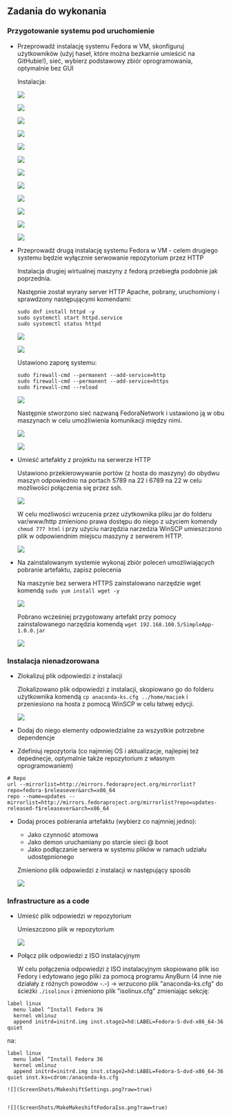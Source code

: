 ## Zadania do wykonania
### Przygotowanie systemu pod uruchomienie
* Przeprowadź instalację systemu Fedora w VM, skonfiguruj użytkowników (użyj haseł, które można bezkarnie umieścić na GitHubie!), sieć, wybierz podstawowy zbiór oprogramowania, optymalnie bez GUI
	
	Instalacja:
	
	![](ScreenShots/LangSetting.png?raw=true)
	
	![](ScreenShots/Setting01.png?raw=true)
	
	![](ScreenShots/DiscSetting01.png?raw=true)
	
	![](ScreenShots/DiscSetting02.png?raw=true)
	
	![](ScreenShots/DiscSetting03.png?raw=true)
	
	![](ScreenShots/DiscSetting04.png?raw=true)
	
	![](ScreenShots/NetworkSetting.png?raw=true)
	
	![](ScreenShots/MinimalInstall.png?raw=true)
	
	![](ScreenShots/RootPass.png?raw=true)
	
	![](ScreenShots/UserVir1.png?raw=true)
	
	![](ScreenShots/KeyboardSettings.png?raw=true)
	
	![](ScreenShots/InstallComplete.png?raw=true)


* Przeprowadź drugą instalację systemu Fedora w VM - celem drugiego systemu będzie wyłącznie serwowanie repozytorium przez HTTP

	Instalacja drugiej wirtualnej maszyny z fedorą przebiegła podobnie jak poprzednia.
	
	Następnie został wyrany server HTTP Apache, pobrany, uruchomiony i sprawdzony następującymi komendami:
	```
	sudo dnf install httpd -y
	sudo systemctl start httpd.service
	sudo systemctl status httpd 
	
	```
	![](ScreenShots/InstallHTTPD.png?raw=true)
	
	![](ScreenShots/HTTPDStartAndCheck.png?raw=true)
	
	Ustawiono zaporę systemu:
	
	```
	sudo firewall-cmd --permanent --add-service=http
	sudo firewall-cmd --permanent --add-service=https
	sudo firewall-cmd --reload
	```
	
	![](ScreenShots/Firewallpng.png?raw=true)
	
	
	
	Następnie stworzono sieć nazwaną FedoraNetwork i ustawiono ją w obu maszynach w celu umożliwienia komunikacji między nimi.
	
	
	![](ScreenShots/CreateNetwork.png?raw=true)
	
	![](ScreenShots/InternalNetworkSetting.png?raw=true)
	
	
	

	
	
	

	

* Umieść artefakty z projektu na serwerze HTTP

	Ustawiono przekierowywanie portów (z hosta do maszyny) do obydwu maszyn odpowiednio na portach 5789 na 22 i 6789 na 22 w celu możliwości połączenia się przez ssh.
	
	
	![](ScreenShots/sshForwarding.png?raw=true)
	
	
	
	W celu możliwości wrzucenia przez użytkownika pliku jar do folderu var/www/http zmieniono prawa dostępu do niego z użyciem komendy ```chmod 777 html``` i przy użyciu narzędzia narzedzia WinSCP umieszczono plik w odpowiendnim miejscu maszyny z serwerem HTTP.

	![](ScreenShots/jarFilePlacedInHTMLFolder.png?raw=true)
	
	

	
	
	
* Na zainstalowanym systemie wykonaj zbiór poleceń umożliwiających pobranie artefaktu, zapisz polecenia

	Na maszynie bez serwera HTTPS zainstalowano narzędzie wget komendą ```sudo yum install wget -y```
	
	![](ScreenShots/wgetInstall.png?raw=true)
		
	
	
	Pobrano wcześniej przygotowany artefakt przy pomocy zainstalowanego narzędzia komendą ```wget 192.168.100.5/SimpleApp-1.0.0.jar```
	
	![](ScreenShots/DownloadArtifact.png?raw=true)

### Instalacja nienadzorowana
* Zlokalizuj plik odpowiedzi z instalacji

	Zlokalizowano plik odpowiedzi z instalacji, skopiowano go do folderu użytkownika komendą ```cp anaconda-ks.cfg ../home/maciek``` i przeniesiono na hosta z pomocą WinSCP w celu łatwej edycji.

	![](ScreenShots/InstallFileFoundAndCopied.png?raw=true)

* Dodaj do niego elementy odpowiedzialne za wszystkie potrzebne dependencje
* Zdefiniuj repozytoria (co najmniej OS i aktualizacje, najlepiej też depednecje, optymalnie także repozytorium z własnym oprogramowaniem)
```
# Repo
url --mirrorlist=http://mirrors.fedoraproject.org/mirrorlist?repo=fedora-$releasever&arch=x86_64
repo --name=updates --mirrorlist=http://mirrors.fedoraproject.org/mirrorlist?repo=updates-released-f$releasever&arch=x86_64
```
* Dodaj proces pobierania artefaktu (wybierz co najmniej jedno):
  * Jako czynność atomowa
  * Jako demon uruchamiany po starcie sieci @ boot
  * Jako podłączanie serwera w systemu plików w ramach udziału udostępnionego
  
  
  Zmieniono plik odpowiedzi z instalacji w następujący sposób
  
  ![](ScreenShots/EdittedAnaconda.png?raw=true)
  
  
### Infrastructure as a code
* Umieść plik odpowiedzi w repozytorium

	Umieszczono plik w repozytorium
	
	![](ScreenShots/gitAddAnaconda.png?raw=true)
	
	

* Połącz plik odpowiedzi z ISO instalacyjnym

	W celu połączenia odpowiedzi z ISO instalacyjnym skopiowano plik iso Fedory i edytowano jego pliki za pomocą programu AnyBurn (4 inne nie działały z różnych powodów -.-) -> wrzucono plik "anaconda-ks.cfg" do ścieżki ```./isolinux``` i zmieniono plik "isolinux.cfg" zmieniając sekcję:
```
label linux
  menu label ^Install Fedora 36
  kernel vmlinuz
  append initrd=initrd.img inst.stage2=hd:LABEL=Fedora-S-dvd-x86_64-36 quiet
```
	
na:
```
label linux
  menu label ^Install Fedora 36
  kernel vmlinuz
  append initrd=initrd.img inst.stage2=hd:LABEL=Fedora-S-dvd-x86_64-36 quiet inst.ks=cdrom:/anaconda-ks.cfg
```
	![](ScreenShots/MakeshiftSettings.png?raw=true)
	
	
	![](ScreenShots/MakeMakeshiftFedoraIso.png?raw=true)
	

